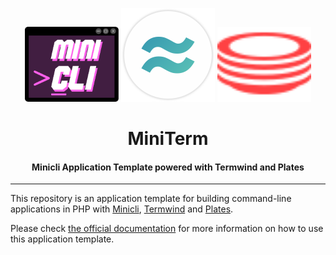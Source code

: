 <div align="center">
    <p>
        <img src="https://github.com/minicli/miniterm/raw/main/art/minicli.png" alt="Minicli" width="150"/>
        <img src="https://github.com/minicli/miniterm/raw/main/art/termwind.png" alt="Termwind" width="150"/>
        <img src="https://github.com/minicli/miniterm/raw/main/art/plates.png" alt="Plates" width="150"/>
        <h1>MiniTerm</h1>
        <h4>Minicli Application Template powered with Termwind and Plates</h4>
    </p>
</div>
<hr>

This repository is an application template for building command-line applications in PHP with [Minicli](https://github.com/minicli/minicli), [Termwind](https://github.com/nunomaduro/termwind) and [Plates](https://github.com/thephpleague/plates). 

Please check [the official documentation](https://docs.minicli.dev) for more information on how to use this application template.
